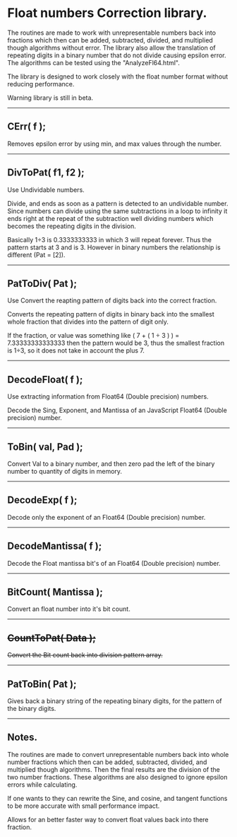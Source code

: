 # Float numbers Correction library.

The routines are made to work with unrepresentable numbers back into fractions which then can be added, subtracted, divided, and multiplied though algorithms without error. The library also allow the translation of repeating digits in a binary number that do not divide causing epsilon error. The algorithms can be tested using the "AnalyzeFl64.html".

The library is designed to work closely with the float number format without reducing performance.

Warning library is still in beta.

------------------------------------------------------------------------------
CErr( f );
------------------------------------------------------------------------------

Removes epsilon error by using min, and max values through the number.

------------------------------------------------------------------------------
DivToPat( f1, f2 );
------------------------------------------------------------------------------

Use Undividable numbers.

Divide, and ends as soon as a pattern is detected to an undividable number. Since numbers can divide using the same subtractions in a loop to infinity it ends right at the repeat of the subtraction well dividing numbers which becomes the repeating digits in the division.

Basically 1÷3 is 0.3333333333 in which 3 will repeat forever. Thus the pattern starts at 3 and is 3. However in binary numbers the relationship is different (Pat = [2]).

------------------------------------------------------------------------------
PatToDiv( Pat );
------------------------------------------------------------------------------

Use Convert the reapting pattern of digits back into the correct fraction.

Converts the repeating pattern of digits in binary back into the smallest whole fraction that divides into the pattern of digit only.

If the fraction, or value was something like ( 7 + ( 1 ÷ 3 ) ) = 7.33333333333333 then the pattern would be 3, thus the smallest fraction is 1÷3, so it does not take in account the plus 7.

------------------------------------------------------------------------------
DecodeFloat( f );
------------------------------------------------------------------------------

Use extracting information from Float64 (Double precision) numbers.

Decode the Sing, Exponent, and Mantissa of an JavaScript Float64 (Double precision) number.

------------------------------------------------------------------------------
ToBin( val, Pad );
------------------------------------------------------------------------------

Convert Val to a binary number, and then zero pad the left of the binary number to quantity of digits in memory.

------------------------------------------------------------------------------
DecodeExp( f );
------------------------------------------------------------------------------

Decode only the exponent of an Float64 (Double precision) number.

------------------------------------------------------------------------------
DecodeMantissa( f );
------------------------------------------------------------------------------

Decode the Float mantissa bit's of an Float64 (Double precision) number.

------------------------------------------------------------------------------
BitCount( Mantissa );
------------------------------------------------------------------------------

Convert an float number into it's bit count.

------------------------------------------------------------------------------
~~CountToPat( Data );~~
------------------------------------------------------------------------------

~~Convert the Bit count back into division pattern array.~~

------------------------------------------------------------------------------
PatToBin( Pat );
------------------------------------------------------------------------------

Gives back a binary string of the repeating binary digits, for the pattern of the binary digits.

------------------------------------------------------------------------------
Notes.
------------------------------------------------------------------------------

The routines are made to convert unrepresentable numbers back into whole number fractions which then can be added, subtracted, divided, and multiplied though algorithms. Then the final results are the division of the two number fractions. These algorithms are also designed to ignore epsilon errors while calculating.

If one wants to they can rewrite the Sine, and cosine, and tangent functions to be more accurate with small performance impact.

Allows for an better faster way to convert float values back into there fraction.
